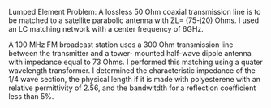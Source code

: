 Lumped Element Problem: A lossless 50 Ohm coaxial transmission line is to be matched to a satellite parabolic antenna with
ZL= (75-j20) Ohms. I used an LC matching network with a center frequency of 6GHz.

A 100 MHz FM broadcast station uses a 300 Ohm transmission line between the transmitter and a tower-
mounted half-wave dipole antenna with impedance equal to 73 Ohms. I performed this matching using a quater wavelength transformer. I determined the characteristic impedance of the 1/4 wave section, the physical length if it is made with polyesterene with an relative permittivity of 2.56, and the bandwitdth for a reflection coefficient less than 5%.
